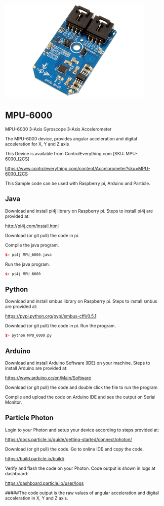 [![MPU-6000](MPU-6000_I2CS.png)](https://www.controleverything.com/content/Accelorometer?sku=MPU-6000_I2CS)
# MPU-6000
MPU-6000 3-Axis Gyroscope 3-Axis Accelerometer

The MPU-6000 device, provides angular acceleration and digital acceleration for X, Y and Z axis

This Device is available from ControlEverything.com [SKU: MPU-6000_I2CS]

https://www.controleverything.com/content/Accelorometer?sku=MPU-6000_I2CS

This Sample code can be used with Raspberry pi, Arduino and Particle.

## Java
Download and install pi4j library on Raspberry pi. Steps to install pi4j are provided at:

http://pi4j.com/install.html

Download (or git pull) the code in pi.

Compile the java program.
```cpp
$> pi4j MPU_6000.java
```

Run the java program.
```cpp
$> pi4j MPU_6000
```

## Python
Download and install smbus library on Raspberry pi. Steps to install smbus are provided at:

https://pypi.python.org/pypi/smbus-cffi/0.5.1

Download (or git pull) the code in pi. Run the program.

```cpp
$> python MPU_6000.py
```

## Arduino
Download and install Arduino Software (IDE) on your machine. Steps to install Arduino are provided at:

https://www.arduino.cc/en/Main/Software

Download (or git pull) the code and double click the file to run the program.

Compile and upload the code on Arduino IDE and see the output on Serial Monitor.


## Particle Photon

Login to your Photon and setup your device according to steps provided at:

https://docs.particle.io/guide/getting-started/connect/photon/

Download (or git pull) the code. Go to online IDE and copy the code.

https://build.particle.io/build/

Verify and flash the code on your Photon. Code output is shown in logs at dashboard:

https://dashboard.particle.io/user/logs

#####The code output is the raw values of angular acceleration and digital acceleration in X, Y and Z axis.
